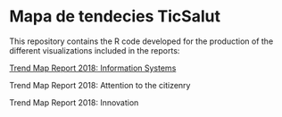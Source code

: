 # Mapa de tendecies TicSalut

This repository contains the R code developed for the production of the different visualizations included in the reports:

[Trend Map Report 2018: Information Systems](https://ticsalutsocial.cat/wp-content/uploads/2021/09/INNOVACIO%C2%A6u-Respostes-2018-MDT.pdf)

Trend Map Report 2018: Attention to the citizenry

Trend Map Report 2018: Innovation
